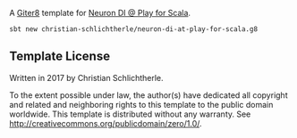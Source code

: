 A [Giter8][g8] template for [Neuron DI @ Play for Scala](https://github.com/christian-schlichtherle/neuron-di/wiki/NeuronDIAtPlayForScalaTutorial).

    sbt new christian-schlichtherle/neuron-di-at-play-for-scala.g8

## Template License

Written in 2017 by Christian Schlichtherle.

To the extent possible under law, the author(s) have dedicated all copyright and related
and neighboring rights to this template to the public domain worldwide.
This template is distributed without any warranty. See <http://creativecommons.org/publicdomain/zero/1.0/>.

[g8]: http://www.foundweekends.org/giter8/
